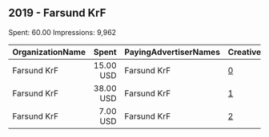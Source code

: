 ## 2019 - Farsund KrF 
Spent: 60.00
Impressions: 9,962

|OrganizationName|Spent|PayingAdvertiserNames|CreativeUrls|Impressions|Genders|AgeBrackets|CountryCodes|BillingAddresses|CandidateBallotInformation|
|:---|---:|:---|:---|---:|:---|:---|:---|:---|:---|
|Farsund KrF|15.00 USD|Farsund KrF|[0](https://www.snap.com/political-ads/asset/d1e44a8d13d916ae71ce9c55fca0b6cbff778fe72ec257ad777ee486cc36ee95?mediaType=mp4)|4,246||17+|norway|NO||
|Farsund KrF|38.00 USD|Farsund KrF|[1](https://www.snap.com/political-ads/asset/d1e44a8d13d916ae71ce9c55fca0b6cbff778fe72ec257ad777ee486cc36ee95?mediaType=mp4)|3,525||18+|norway|NO||
|Farsund KrF|7.00 USD|Farsund KrF|[2](https://www.snap.com/political-ads/asset/d1e44a8d13d916ae71ce9c55fca0b6cbff778fe72ec257ad777ee486cc36ee95?mediaType=mp4)|2,191|||norway|NO||
